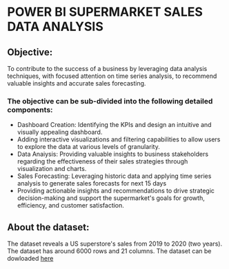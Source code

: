 # POWER BI SUPERMARKET SALES DATA ANALYSIS

## Objective:
To contribute to the success of a business by leveraging data analysis techniques, with focused attention on time series analysis, to recommend valuable insights and accurate sales forecasting. 

### The objective can be sub-divided into the following detailed components: 
- Dashboard Creation: Identifying the KPIs and design an intuitive and visually appealing dashboard.
- Adding interactive visualizations and filtering capabilities to allow users to explore the data at various levels of granularity.
- Data Anaiysis: Providing valuable insights to business stakeholders regarding the effectiveness of their sales strategies through visualization and charts.
- Sales Forecasting: Leveraging historic data and applying time series analysis to generate sales forecasts for next 15 days
- Providing actionable insights and recommendations to drive strategic decision-making and support the supermarket's goals for growth, efficiency, and customer satisfaction.

## About the dataset: 
The dataset reveals a US superstore's sales from 2019 to 2020 (two years). The dataset has around 6000 rows and 21 columns. The dataset can be dowloaded [here](https://drive.google.com/drive/folders/1HDkNHNslI3rgCv9LZzGtxag8JvYzss-b)

